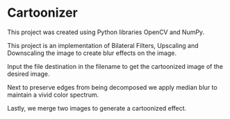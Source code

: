 # Cartoonizer

This project was created using Python libraries OpenCV and NumPy.

This project is an implementation of Bilateral Filters, Upscaling and Downscaling the image to create blur effects on the image.

Input the file destination in the filename to get the cartoonized image of the desired image.

Next to preserve edges from being decomposed we apply median blur to maintain a vivid color spectrum.

Lastly, we merge two images to generate a cartoonized effect.
